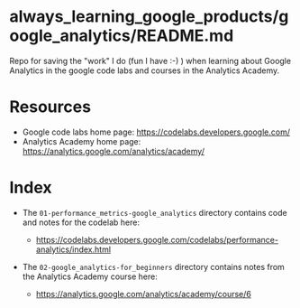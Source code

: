# always_learning_google_products/google_analytics/README.md

Repo for saving the "work" I do (fun I have :-) ) when learning about Google Analytics in the google code labs
and courses in the Analytics Academy.

# Resources

- Google code labs home page: https://codelabs.developers.google.com/
- Analytics Academy home page: https://analytics.google.com/analytics/academy/

# Index

- The `01-performance_metrics-google_analytics` directory contains code and notes for the codelab here:
  - https://codelabs.developers.google.com/codelabs/performance-analytics/index.html

- The `02-google_analytics-for_beginners` directory contains notes from the Analytics Academy course here:
  - https://analytics.google.com/analytics/academy/course/6

